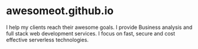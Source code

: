 # awesomeot.github.io
I help my clients reach their awesome goals. I provide Business analysis and full stack web development services. I focus on fast, secure and cost effective serverless technologies.
